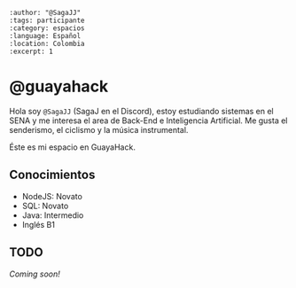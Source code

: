 
```{post} 2023-07-18
:author: "@SagaJJ"
:tags: participante
:category: espacios
:language: Español
:location: Colombia
:excerpt: 1
```

# @guayahack

Hola soy `@SagaJJ` (SagaJ en el Discord), estoy estudiando sistemas en el SENA y me interesa el area de Back-End e Inteligencia Artificial. Me gusta el senderismo, el ciclismo y la música instrumental.

Éste es mi espacio en GuayaHack.

## Conocimientos

- NodeJS: Novato
- SQL: Novato
- Java: Intermedio
- Inglés B1

## TODO

*Coming soon!*
